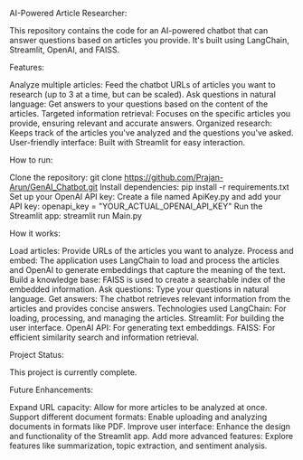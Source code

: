 AI-Powered Article Researcher:

This repository contains the code for an AI-powered chatbot that can answer questions based on articles you provide. It's built using LangChain, Streamlit, OpenAI, and FAISS.

Features:

Analyze multiple articles: Feed the chatbot URLs of articles you want to research (up to 3 at a time, but can be scaled).
Ask questions in natural language: Get answers to your questions based on the content of the articles.
Targeted information retrieval: Focuses on the specific articles you provide, ensuring relevant and accurate answers.
Organized research: Keeps track of the articles you've analyzed and the questions you've asked.
User-friendly interface: Built with Streamlit for easy interaction.

How to run:

Clone the repository: git clone https://github.com/Prajan-Arun/GenAI_Chatbot.git
Install dependencies: pip install -r requirements.txt
Set up your OpenAI API key: Create a file named ApiKey.py and add your API key: openapi_key = "YOUR_ACTUAL_OPENAI_API_KEY" 
Run the Streamlit app: streamlit run Main.py

How it works:

Load articles: Provide URLs of the articles you want to analyze.
Process and embed: The application uses LangChain to load and process the articles and OpenAI to generate embeddings that capture the meaning of the text.
Build a knowledge base: FAISS is used to create a searchable index of the embedded information.
Ask questions: Type your questions in natural language.
Get answers: The chatbot retrieves relevant information from the articles and provides concise answers.
Technologies used
LangChain: For loading, processing, and managing the articles.
Streamlit: For building the user interface.
OpenAI API: For generating text embeddings.
FAISS: For efficient similarity search and information retrieval.

Project Status:

This project is currently complete.

Future Enhancements:

Expand URL capacity: Allow for more articles to be analyzed at once.
Support different document formats: Enable uploading and analyzing documents in formats like PDF.
Improve user interface: Enhance the design and functionality of the Streamlit app.
Add more advanced features: Explore features like summarization, topic extraction, and sentiment analysis.
